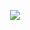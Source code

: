 <p align="center">
    <img src="https://github-readme-stats.vercel.app/api/top-langs/?username=luz&theme=tokyonight&layout=compact&border_radius=20&title_color=FF9C38&text_color=ff9C38&bg_color=000000&hide_border=1&hide=makefile">
</p>
